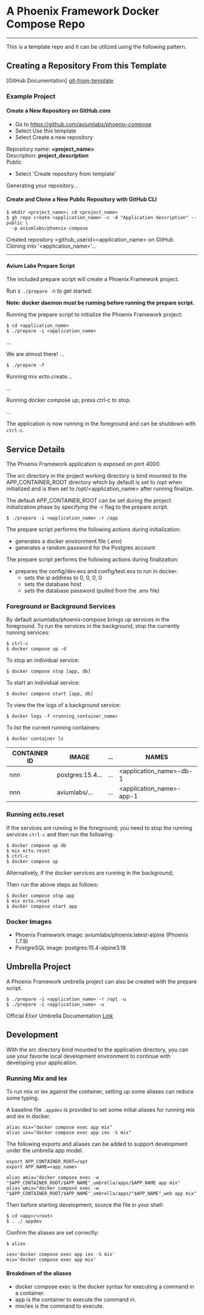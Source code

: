 # A Phoenix Framework Docker Compose Repo


---


This is a template repo and it can be utilized using the following pattern. 


## Creating a Repository From this Template


[GitHub Documentation] [git-from-template]


### Example Project

#### Create a New Repository on GitHub.com

- Go to https://github.com/aviumlabs/phoenix-compose
- Select Use this template
- Select Create a new repository

Repository name: __<project_name>__  
Description: __project_description__  
Public  

- Select 'Create repository from template'

Generating your repository...


#### Create and Clone a New Public Repository with GitHub CLI


    $ mkdir <project_name>; cd <project_name>
    $ gh repo create <application_name> -c -d "Application description" --public \
      -p aviumlabs/phoenix-compose 


Created repository \<github\_userid\>\<application\_name\>  on GitHub  
Cloning into '\<application\_name\>'...  

---

#### Avium Labs Prepare Script


The included prepare script will create a Phoenix Framework project. 

Run `$ ./prepare -h` to get started.


**Note: docker daemon must be running before running the prepare script.**

Running the prepare script to initialize the Phoenix Framework project:

    $ cd <application_name> 
    $ ./prepare -i <application_name> 

...

We are almost there! ...

    $ ./prepare -f
    
Running mix ecto.create...

...

Running docker compose up; press ctrl-c to stop.

...


The application is now running in the foreground and can be shutdown 
with `ctrl-c`.


## Service Details


The Phoenix Framework application is exposed on port 4000. 

The src directory in the project working directory is bind mounted to the 
APP\_CONTAINER\_ROOT directory which by default is set to /opt when initialized
and is then set to /opt/\<application\_name\> after running finalize.

The default APP\_CONTAINER\_ROOT can be set during the project initialization 
phase by specifying the -r flag to the prepare script.

    $ ./prepare -i <application_name> -r /app

The prepare script performs the following actions during initialization:
- generates a docker environment file (.env)
- generates a random password for the Postgres account 

The prepare script performs the following actions during finalization:
- prepares the config/dev.exs and config/test.exs to run in docker:
  - sets the ip address to 0, 0, 0, 0
  - sets the database host
  - sets the database password (pulled from the .env file)


### Foreground or Background Services


By default aviumlabs/phoenix-compose brings up services in the foreground. To 
run the services in the background, stop the currently running services:

    $ ctrl-c
    $ docker compose up -d
    
To stop an individual service:

    $ docker compose stop [app, db]

To start an individual service:

    $ docker compose start [app, db]

To view the the logs of a background service:

    $ docker logs -f <running_container_name>

To list the current running containers:

    $ docker container ls

| CONTAINER ID   | IMAGE            | ...  | NAMES                        |
|----------------|------------------|------|------------------------------|
| nnn            | postgres:15.4... | ...  | \<application\_name\>-db-1   |
| nnn            | aviumlabs/...    | ...  | \<application\_name\>-app-1  |


### Running ecto.reset


If the services are running in the foreground; you need to stop the running 
services `ctrl-c` and then run the following:

    $ docker compose up db
    $ mix ecto.reset
    $ ctrl-c
    $ docker compose up

Alternatively, if the docker services are running in the background;

Then run the above steps as follows:

    $ docker compose stop app
    $ mix ecto.reset
    $ docker compose start app


### Docker Images
- Phoenix Framework image: aviumlabs/phoenix:latest-alpine (Phoenix 1.7.9)
- PostgreSQL image: postgres:15.4-alpine3.18

## Umbrella Project


A Phoenix Framework umbrella project can also be created with the prepare 
script. 

    $ ./prepare -i <application_name> -r /opt -u
    $ ./prepare -i <application_name> -u

Official Elixir Umbrella Documentation 
[Link](https://elixir-lang.org/getting-started/mix-otp/dependencies-and-umbrella-projects.html)


## Development


With the src directory bind mounted to the application directory, you can use 
your favorite local development environment to continue with developing 
your application.


### Running Mix and Iex 


To run mix or iex against the container, setting up some aliases can reduce some 
typing.

A baseline file `.appdev` is provided to set some initial aliases for running 
mix and iex in docker.

    alias mix="docker compose exec app mix"
    alias iex="docker compose exec app iex -S mix"


The following exports and aliases can be added to support development under 
the umbrella app model.

    export APP_CONTAINER_ROOT=/opt
    export APP_NAME=<app_name>

    alias amix="docker compose exec -w "$APP_CONTAINER_ROOT/$APP_NAME"_umbrella/apps/$APP_NAME app mix"
    alias wmix="docker compose exec -w "$APP_CONTAINER_ROOT/$APP_NAME"_umbrella/apps/"$APP_NAME"_web app mix"

Then before starting development, source the file in your shell:

    $ cd <app>/<root>
    $ . ./.appdev
   
Confirm the aliases are set correctly:

    $ alias

    iex='docker compose exec app iex -S mix'
    mix='docker compose exec app mix'


#### Breakdown of the aliases


* docker compose exec is the docker syntax for executing a command in a container.
* app is the container to execute the command in.
* mix/iex is the command to execute.


[git-from-template]: https://docs.github.com/en/repositories/creating-and-managing-repositories/creating-a-repository-from-a-template
